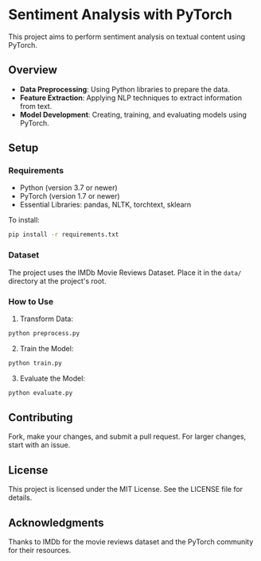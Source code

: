# Sentiment Analysis with PyTorch

This project aims to perform sentiment analysis on textual content using PyTorch.

## Overview

- **Data Preprocessing**: Using Python libraries to prepare the data.
- **Feature Extraction**: Applying NLP techniques to extract information from text.
- **Model Development**: Creating, training, and evaluating models using PyTorch.

## Setup

### Requirements

- Python (version 3.7 or newer)
- PyTorch (version 1.7 or newer)
- Essential Libraries: pandas, NLTK, torchtext, sklearn

To install:
```bash
pip install -r requirements.txt
```

### Dataset

The project uses the IMDb Movie Reviews Dataset. Place it in the `data/` directory at the project's root.

### How to Use

1. Transform Data:
```bash
python preprocess.py
```

2. Train the Model:
```bash
python train.py
```

3. Evaluate the Model:
```bash
python evaluate.py
```

## Contributing

Fork, make your changes, and submit a pull request. For larger changes, start with an issue.

## License

This project is licensed under the MIT License. See the LICENSE file for details.

## Acknowledgments

Thanks to IMDb for the movie reviews dataset and the PyTorch community for their resources.
